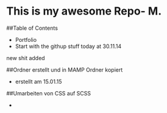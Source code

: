 This is my awesome Repo- M.
===========================

##Table of Contents

- Portfolio
- Start with the githup stuff today at 30.11.14

new shit added

##Ordner erstellt und in MAMP Ordner kopiert

- erstellt am 15.01.15

##Umarbeiten von CSS auf SCSS

-
